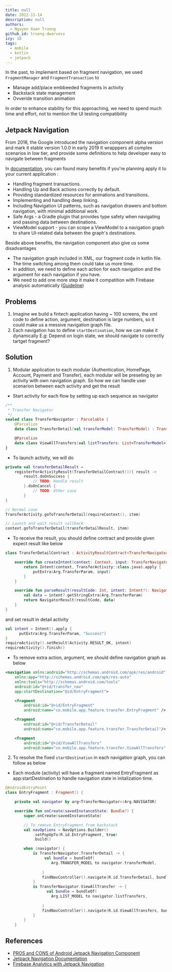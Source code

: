 ```yaml
---
title: null
date: 2022-11-14
description: null
authors:
  - Nguyen Xuan Truong
github_id: truong-dwarvesv
icy: 10
tags:
  - mobile
  - kotlin
  - jetpack
---
```


In the past, to implement based on fragment navigation, we used `FragmentManager` and `FragmentTransaction` to 
- Manage add/place embbeeded fragments in activity
- Backstack state management
- Ovveride transition animation

In order to enhance stability for this approaching, we need to spend much time and effort, not to mention the UI testing compatibility 

## Jetpack Navigation
From 2018, the Google introduced the navigation component alpha version and mark it stable version 1.0.0 in early 2019
It wrapppers all complex scenarios in low tier, and provide some definitions to help developer easy to navigate between fragments

In [documentation](https://developer.android.com/guide/navigation), you can found many benefits if you're planning apply it to your current application :

- Handling fragment transactions.
- Handling Up and Back actions correctly by default.
- Providing standardized resources for animations and transitions.
- Implementing and handling deep linking.
- Including Navigation UI patterns, such as navigation drawers and bottom navigation, with minimal additional work.
- Safe Args - a Gradle plugin that provides type safety when navigating and passing data between destinations.
- ViewModel support - you can scope a ViewModel to a navigation graph to share UI-related data between the graph's destinations.

Beside above benefits, the navigation component also give us some disadvantages

- The navigation graph included in XML, our fragment code in kotlin file. The time switching among them could take us more time. 
- In addition, we need to define each action for each navigation and the argument for each navigation if you have.  
- We need to add one more step it make it compatition with Firebase analysic automatically ([Guideline](https://techdroid.kbeanie.com/2020/08/30/jetpack-navigation-and-firebase-analytics/))

## Problems
1. Imagine we build a fintech application having ~ 100 screens, the xml code to define action, argument, destination is large numbers, so it could make us a messive navigation graph file.
2. Each navigation has to define `startDestination`, how we can make it dynamically E.g: Depend on login state, we should navigate to correctly tartget fragment?

## Solution
1. Modular application to each modular (Authentication, HomePage, Account, Payment and Transfer), each modular will be preseting by an activity with own navigation graph. So how we can handle user scenarion between each activity and get the result
- Start activity for each flow by setting up each sequence as navigator 

```Kotlin
/**
 * Transfer Navigator
 */
sealed class TransferNavigator : Parcelable {
    @Parcelize
    data class TransferDetail(val transferModel: TransferModel) : TransferNavigator()

    @Parcelize
    data class ViewAllTransfers(val listTransfers: List<TransferModel>) : TransferNavigator()
}
```
- To launch activity, we will do

``` Kotlin
private val transferDetailResult = 
    registerForActivityResult(TransferDetailContract()){ result ->
        result.doOnSuccess {
            // TODO: Handle result
        }.doOnCancel {
            // TODO: Other case
        }
}

// Normal case
TransferActivity.goToTransferDetail(requireContext(), item)

// Launch and wait result callback
context.goToTransferDetail(transferDetailResult, item)
```

- To receive the result, you should define contract and provide given expect result like below

``` Kotlin
class TransferDetailContract : ActivityResultContract<TransferNavigator, NavigatorResult<String>>() {

    override fun createIntent(context: Context, input: TransferNavigator): Intent {
        return Intent(context, TransferActivity::class.java).apply {
            putExtra(Arg.TransferParam, input)
        }
    }

    override fun parseResult(resultCode: Int, intent: Intent?): NavigatorResult<String> {
        val data = intent?.getStringExtra(Arg.TransferParam)
        return NavigatorResult(resultCode, data)
    }
}
```
 and set result in detail activity

``` Kotlin
val intent = Intent().apply {
      putExtra(Arg.TransferParam, "Success")
}
requireActivity().setResult(Activity.RESULT_OK, intent)
requireActivity().finish()
```
- To remove extra action, argument, we should define navigation graph as below
``` XML
<navigation xmlns:android="http://schemas.android.com/apk/res/android"
    xmlns:app="http://schemas.android.com/apk/res-auto"
    xmlns:tools="http://schemas.android.com/tools"
    android:id="@+id/transfer_nav"
    app:startDestination="@id/EntryFragment">

    <fragment
        android:id="@+id/EntryFragment"
        android:name="co.mobile.app.feature.transfer.EntryFragment" />

    <fragment
        android:id="@+id/TransferDetail"
        android:name="co.mobile.app.feature.transfer.TransferDetail"/>

    <fragment
        android:id="@+id/ViewAllTransfers"
        android:name="co.mobile.app.feature.transfer.ViewAllTransfers" />
```

2. To resolve the fixed `startDestination` in each navigation graph, you can follow as below
- Each module (activity) will have a fragment named EntryFragment as app:startDestination to handle navigation state in initalization time. 

``` Kotlin
@AndroidEntryPoint
class EntryFragment : Fragment() {

    private val navigator by arg<TransferNavigator>(Arg.NAVIGATOR)

    override fun onCreate(savedInstanceState: Bundle?) {
        super.onCreate(savedInstanceState)

        // To remove EntryFragment from backstack
        val navOptions = NavOptions.Builder()
            .setPopUpTo(R.id.EntryFragment, true)
            .build()

        when (navigator) {
            is TransferNavigator.TransferDetail -> {
                 val bundle = bundleOf(
                    Arg.TRANSFER_MODEL to navigator.transferModel,
               
                )
                findNavController().navigate(R.id.TransferDetail, bundle, navOptions)
            }
            is TransferNavigator.ViewAllTransfer -> {
                  val bundle = bundleOf(
                    Arg.LIST_MODEL to navigator.listTransfers,
               
                )
                findNavController().navigate(R.id.ViewAllTransfers, bundle, navOptions)
            }
        }
    }
```

## References
- [PROS and CONS of Android Jetpack Navigation Component](https://medium.com/accenture-ix-turkey/pros-and-cons-of-android-jetpack-navigation-component-d7a5e3bcfe50)
- [Jetpack Navigation Documentation](https://developer.android.com/jetpack/androidx/releases/navigation)
- [Firebase Analytics with Jetpack Navigation](https://techdroid.kbeanie.com/2020/08/30/jetpack-navigation-and-firebase-analytics/)

